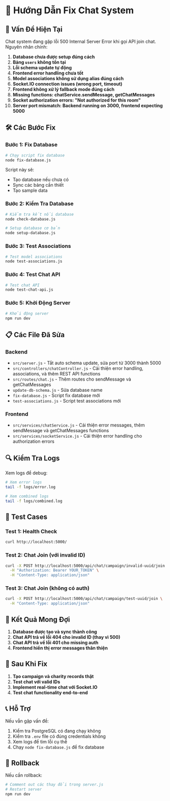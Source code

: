 # 🔧 Hướng Dẫn Fix Chat System

## 🚨 Vấn Đề Hiện Tại

Chat system đang gặp lỗi 500 Internal Server Error khi gọi API join chat. Nguyên nhân chính:

1. **Database chưa được setup đúng cách**
2. **Bảng `users` không tồn tại**
3. **Lỗi schema update tự động**
4. **Frontend error handling chưa tốt**
5. **Model associations không sử dụng alias đúng cách**
6. **Socket.IO connection issues (wrong port, timeout)**
7. **Frontend không xử lý fallback mode đúng cách**
8. **Missing functions: chatService.sendMessage, getChatMessages**
9. **Socket authorization errors: "Not authorized for this room"**
10. **Server port mismatch: Backend running on 3000, frontend expecting 5000**

## 🛠️ Các Bước Fix

### Bước 1: Fix Database

```bash
# Chạy script fix database
node fix-database.js
```

Script này sẽ:

-   Tạo database nếu chưa có
-   Sync các bảng cần thiết
-   Tạo sample data

### Bước 2: Kiểm Tra Database

```bash
# Kiểm tra kết nối database
node check-database.js

# Setup database cơ bản
node setup-database.js
```

### Bước 3: Test Associations

```bash
# Test model associations
node test-associations.js
```

### Bước 4: Test Chat API

```bash
# Test chat API
node test-chat-api.js
```

### Bước 5: Khởi Động Server

```bash
# Khởi động server
npm run dev
```

## 📋 Các File Đã Sửa

### Backend

-   `src/server.js` - Tắt auto schema update, sửa port từ 3000 thành 5000
-   `src/controllers/chatController.js` - Cải thiện error handling, associations, và thêm REST API functions
-   `src/routes/chat.js` - Thêm routes cho sendMessage và getChatMessages
-   `update-db-schema.js` - Sửa database name
-   `fix-database.js` - Script fix database mới
-   `test-associations.js` - Script test associations mới

### Frontend

-   `src/services/chatService.js` - Cải thiện error messages, thêm sendMessage và getChatMessages functions
-   `src/services/socketService.js` - Cải thiện error handling cho authorization errors

## 🔍 Kiểm Tra Logs

Xem logs để debug:

```bash
# Xem error logs
tail -f logs/error.log

# Xem combined logs
tail -f logs/combined.log
```

## 🧪 Test Cases

### Test 1: Health Check

```bash
curl http://localhost:5000/
```

### Test 2: Chat Join (với invalid ID)

```bash
curl -X POST http://localhost:5000/api/chat/campaign/invalid-uuid/join \
  -H "Authorization: Bearer YOUR_TOKEN" \
  -H "Content-Type: application/json"
```

### Test 3: Chat Join (không có auth)

```bash
curl -X POST http://localhost:5000/api/chat/campaign/test-uuid/join \
  -H "Content-Type: application/json"
```

## 🎯 Kết Quả Mong Đợi

1. **Database được tạo và sync thành công**
2. **Chat API trả về lỗi 404 cho invalid ID (thay vì 500)**
3. **Chat API trả về lỗi 401 cho missing auth**
4. **Frontend hiển thị error messages thân thiện**

## 🚀 Sau Khi Fix

1. **Tạo campaign và charity records thật**
2. **Test chat với valid IDs**
3. **Implement real-time chat với Socket.IO**
4. **Test chat functionality end-to-end**

## 📞 Hỗ Trợ

Nếu vẫn gặp vấn đề:

1. Kiểm tra PostgreSQL có đang chạy không
2. Kiểm tra `.env` file có đúng credentials không
3. Xem logs để tìm lỗi cụ thể
4. Chạy `node fix-database.js` để fix database

## 🔄 Rollback

Nếu cần rollback:

```bash
# Comment out các thay đổi trong server.js
# Restart server
npm run dev
```
